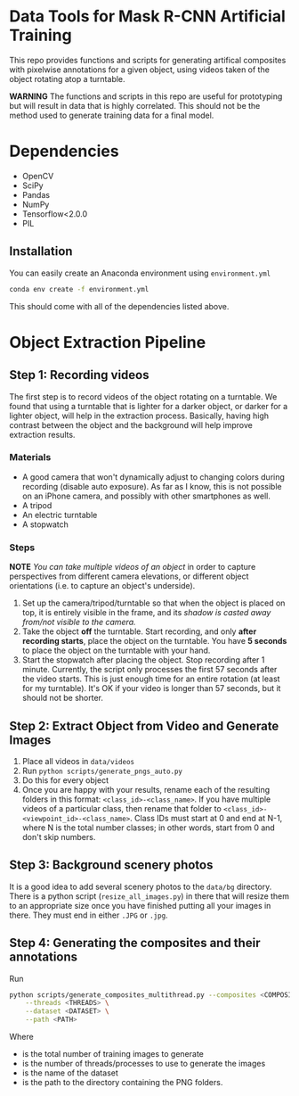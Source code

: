 # Data Tools for Mask R-CNN Artificial Training
This repo provides functions and scripts for generating artifical composites with pixelwise annotations for a given object, using videos taken of the object rotating atop a turntable. 

**WARNING** 
The functions and scripts in this repo are useful for prototyping but will result in data that is highly correlated. This should not be the method used to generate training data for a final model.

# Dependencies
- OpenCV
- SciPy
- Pandas
- NumPy
- Tensorflow<2.0.0
- PIL

## Installation
You can easily create an Anaconda environment using `environment.yml`

```bash
conda env create -f environment.yml
```

This should come with all of the dependencies listed above.

# Object Extraction Pipeline
## Step 1: Recording videos
The first step is to record videos of the object rotating on a turntable. We found that using a turntable that is lighter for a darker object, or darker for a lighter object, will help in the extraction process. Basically, having high contrast between the object and the background will help improve extraction results.

### Materials
- A good camera that won't dynamically adjust to changing colors during recording (disable auto exposure). As far as I know, this is not possible on an iPhone camera, and possibly with other smartphones as well.
- A tripod
- An electric turntable
- A stopwatch

### Steps
**NOTE**
*You can take multiple videos of an object* in order to capture perspectives from different camera elevations, or different object orientations (i.e. to capture an object's underside).

1. Set up the camera/tripod/turntable so that when the object is placed on top, it is entirely visible in the frame, and its *shadow is casted away from/not visible to the camera.*
2. Take the object **off** the turntable. Start recording, and only **after recording starts**, place the object on the turntable. You have **5 seconds** to place the object on the turntable with your hand. 
3. Start the stopwatch after placing the object. Stop recording after 1 minute. Currently, the script only processes the first 57 seconds after the video starts. This is just enough time for an entire rotation (at least for my turntable). It's OK if your video is longer than 57 seconds, but it should not be shorter.

## Step 2: Extract Object from Video and Generate Images
1. Place all videos in `data/videos`
2. Run `python scripts/generate_pngs_auto.py`
3. Do this for every object
4. Once you are happy with your results, rename each of the resulting folders in this format: `<class_id>-<class_name>`. If you have multiple videos of a particular class, then rename that folder to `<class_id>-<viewpoint_id>-<class_name>`. Class IDs must start at 0 and end at N-1, where N is the total number classes; in other words, start from 0 and don't skip numbers. 

## Step 3: Background scenery photos
It is a good idea to add several scenery photos to the `data/bg` directory. There is a python script (`resize_all_images.py`) in there that will resize them to an appropriate size once you have finished putting all your images in there. They must end in either `.JPG` or `.jpg`.

## Step 4: Generating the composites and their annotations
Run 

```bash
python scripts/generate_composites_multithread.py --composites <COMPOSITES> \
	--threads <THREADS> \
	--dataset <DATASET> \
	--path <PATH>
```

Where 
- <COMPOSITES> is the total number of training images to generate
- <THREADS> is the number of threads/processes to use to generate the images
- <DATASET> is the name of the dataset
- <PATH> is the path to the directory containing the PNG folders.
